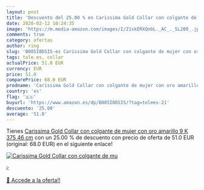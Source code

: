 ```yaml
---
layout: post
title: 'Descuento del 25.00 % en Carissima Gold Collar con colgante de mu'
date: 2020-02-12 10:24:35
image: 'https://m.media-amazon.com/images/I/21skERXQnbL._AC_._SL200_.jpg'
comments: true
category: ofertas
author: ring
slug: 'B005I0DSIS-es Carissima Gold Collar con colgante de mujer con oro...'
tags: tole.es, collar
actualPrice: 51.0 EUR
currency: EUR
price: 51.0
comparePrice: 68.0 EUR
prodname: 'Carissima Gold Collar con colgante de mujer con oro amarillo 9 K  375   46 cm'
country: 'es'
flag: '🇪🇸'
buyurl: 'https://www.amazon.es/dp/B005I0DSIS/?tag=tolees-21'
descuento: '25.00'
average: '51.0'
---
```


Tienes [Carissima Gold Collar con colgante de mujer con oro amarillo 9 K  375   46 cm](https://www.amazon.es/dp/B005I0DSIS/?tag=tolees-21) con un 25.00 % de descuento con precio de oferta de 51.0 EUR (original: 68.0 EUR) en el siguiente enlace!

[![Carissima Gold Collar con colgante de mu](https://m.media-amazon.com/images/I/21skERXQnbL._AC_._SL200_.jpg)](https://www.amazon.es/dp/B005I0DSIS/?tag=tolees-21)

ℹ️:


[🛒 Accede a la oferta!!](https://www.amazon.es/dp/B005I0DSIS/?tag=tolees-21)
